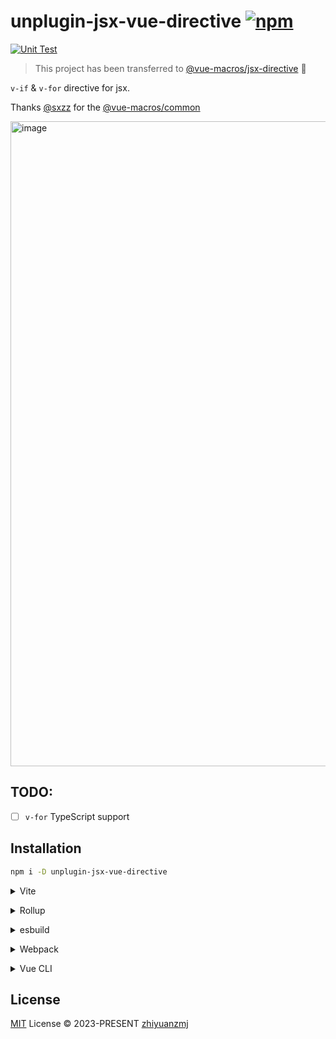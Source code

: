 # unplugin-jsx-vue-directive [![npm](https://img.shields.io/npm/v/unplugin-jsx-vue-directive.svg)](https://npmjs.com/package/unplugin-jsx-vue-directive)

[![Unit Test](https://github.com/zhiyuanzmj/unplugin-jsx-vue-directive/actions/workflows/unit-test.yml/badge.svg)](https://github.com/zhiyuanzmj/unplugin-jsx-vue-directive/actions/workflows/unit-test.yml)

> This project has been transferred to [@vue-macros/jsx-directive](https://github.com/vue-macros/vue-macros/tree/main/packages/jsx-directive) 🎉

`v-if` & `v-for` directive for jsx.

Thanks [@sxzz](https://github.com/sxzz) for the [@vue-macros/common](https://github.com/vue-macros/vue-macros/tree/main/packages/common)

<img width="1032" alt="image" src="https://github.com/zhiyuanzmj/unplugin-jsx-vue-directive/assets/32807958/83be0c3c-baff-4706-a0ed-344ed8315658">

## TODO:
 - [ ] `v-for` TypeScript support
 
## Installation

```bash
npm i -D unplugin-jsx-vue-directive
```

<details>
<summary>Vite</summary><br>

```ts
// vite.config.ts
import JsxVueDirective from 'unplugin-jsx-vue-directive/vite'

export default defineConfig({
  plugins: [JsxVueDirective()],
})
```

<br></details>

<details>
<summary>Rollup</summary><br>

```ts
// rollup.config.js
import JsxVueDirective from 'unplugin-jsx-vue-directive/rollup'

export default {
  plugins: [JsxVueDirective()],
}
```

<br></details>

<details>
<summary>esbuild</summary><br>

```ts
// esbuild.config.js
import { build } from 'esbuild'

build({
  plugins: [require('unplugin-jsx-vue-directive/esbuild')()],
})
```

<br></details>

<details>
<summary>Webpack</summary><br>

```ts
// webpack.config.js
module.exports = {
  /* ... */
  plugins: [require('unplugin-jsx-vue-directive/webpack')()],
}
```

<br></details>

<details>
<summary>Vue CLI</summary><br>

```ts
// vue.config.js
module.exports = {
  configureWebpack: {
    plugins: [require('unplugin-jsx-vue-directive/webpack')()],
  },
}
```

<br></details>


## License

[MIT](./LICENSE) License © 2023-PRESENT [zhiyuanzmj](https://github.com/zhiyuanzmj)
